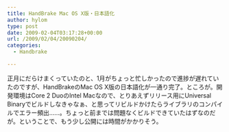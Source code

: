 ```yaml
---
title: HandBrake Mac OS X版・日本語化
author: hylom
type: post
date: 2009-02-04T03:17:28+00:00
url: /2009/02/04/20090204/
categories:
  - Handbrake

---
```

正月にだらけまくっていたのと、1月がちょっと忙しかったので進捗が遅れていたのですが、HandBrakeのMac OS X版の日本語化が一通り完了。ところが。開発環境はCore 2 DuoのIntel Macなので、とりあえずリリース用にUniversal Binaryでビルドしなきゃなぁ、と思ってリビルドかけたらライブラリのコンパイルでエラー頻出……。ちょっと前までは問題なくビルドできていたはずなのだが。ということで、もう少し公開には時間がかかりそう。
